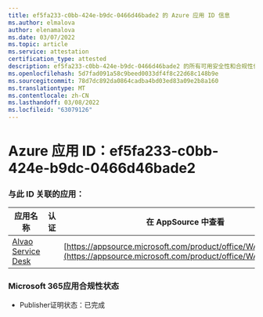 ```yaml
---
title: ef5fa233-c0bb-424e-b9dc-0466d46bade2 的 Azure 应用 ID 信息
ms.author: elmalova
author: elenamalova
ms.date: 03/07/2022
ms.topic: article
ms.service: attestation
certification_type: attested
description: ef5fa233-c0bb-424e-b9dc-0466d46bade2 的所有可用安全性和合规性信息。
ms.openlocfilehash: 5d7fad091a58c9beed0033df4f8c22d68c148b9e
ms.sourcegitcommit: 78d7dc892da0864cadba4bd03ed83a09e2b8a160
ms.translationtype: MT
ms.contentlocale: zh-CN
ms.lasthandoff: 03/08/2022
ms.locfileid: "63079126"
---
```

# <a name="azure-app-id-ef5fa233-c0bb-424e-b9dc-0466d46bade2"></a>Azure 应用 ID：ef5fa233-c0bb-424e-b9dc-0466d46bade2


### <a name="apps-associated-with-this-id"></a>与此 ID 关联的应用：
| **应用名称** | **认证** | **在 AppSource 中查看** |
|--------------|---------------|-----------------------|
| [Alvao Service Desk](https://docs.microsoft.com/microsoft-365-app-certification/forward/WA200002488) |  | [https://appsource.microsoft.com/product/office/WA200002488](https://appsource.microsoft.com/product/office/WA200002488) |

### <a name="microsoft-365-app-compliance-status"></a>Microsoft 365应用合规性状态
- Publisher证明状态：已完成
